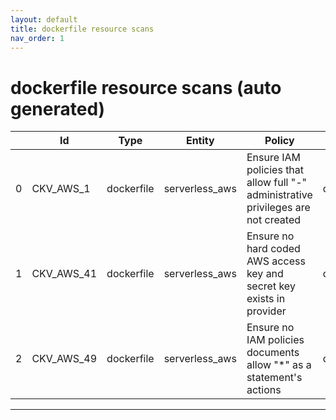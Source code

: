 ```yaml
---
layout: default
title: dockerfile resource scans
nav_order: 1
---
```


# dockerfile resource scans (auto generated)

|    | Id         | Type       | Entity         | Policy                                                                              | IaC        |
|----|------------|------------|----------------|-------------------------------------------------------------------------------------|------------|
|  0 | CKV_AWS_1  | dockerfile | serverless_aws | Ensure IAM policies that allow full "*-*" administrative privileges are not created | dockerfile |
|  1 | CKV_AWS_41 | dockerfile | serverless_aws | Ensure no hard coded AWS access key and secret key exists in provider               | dockerfile |
|  2 | CKV_AWS_49 | dockerfile | serverless_aws | Ensure no IAM policies documents allow "*" as a statement's actions                 | dockerfile |


---


